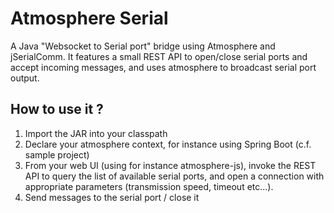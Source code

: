 # Atmosphere Serial

A Java "Websocket to Serial port" bridge using Atmosphere and jSerialComm.
It features a small REST API to open/close serial ports and accept incoming messages, and uses atmosphere to broadcast serial port output.

## How to use it ?

1. Import the JAR into your classpath
1. Declare your atmosphere context, for instance using Spring Boot (c.f. sample project)
1. From your web UI (using for instance atmosphere-js), invoke the REST API to query the list of available serial ports, and open a connection with appropriate parameters (transmission speed, timeout etc...).
1. Send messages to the serial port / close it
